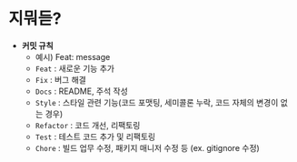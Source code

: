 # 지뭐듣?

- **커밋 규칙**
  - 예시) Feat: message
  - ```Feat``` : 새로운 기능 추가
  - ```Fix``` : 버그 해결
  - ```Docs``` : README, 주석 작성
  - ```Style``` : 스타일 관련 기능(코드 포맷팅, 세미콜론 누락, 코드 자체의 변경이 없는 경우)
  - ```Refactor``` : 코드 개선, 리팩토링
  - ```Test``` : 테스트 코드 추가 및 리팩토링
  - ```Chore``` : 빌드 업무 수정, 패키지 매니저 수정 등 (ex. gitignore 수정)
